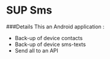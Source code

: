 # SUP Sms

###Details
This an Android application :
- Back-up of device contacts
- Back-up of device sms-texts
- Send all to an API
